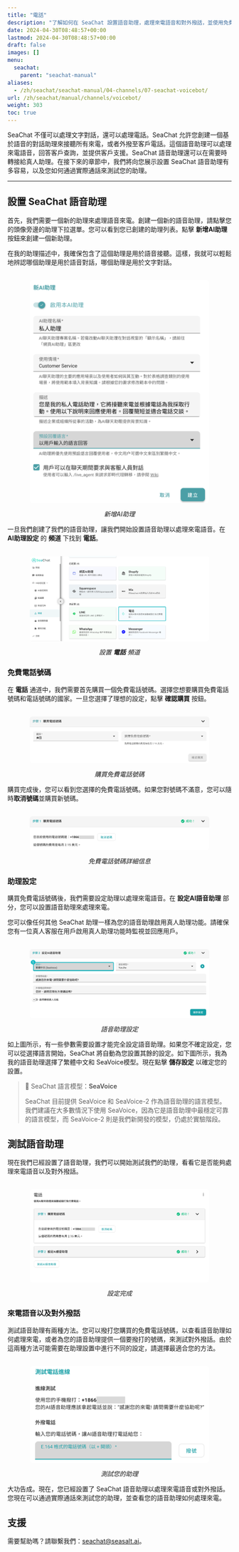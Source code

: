 ```yaml
---
title: "電話"
description: "了解如何在 SeaChat 設置語音助理，處理來電語音和對外撥話，並使用免費電話號碼提供客戶支援。快速上手設置並測試您的語音助理。"
date: 2024-04-30T08:48:57+00:00
lastmod: 2024-04-30T08:48:57+00:00
draft: false
images: []
menu:
  seachat:
    parent: "seachat-manual"
aliases:
  - /zh/seachat/seachat-manual/04-channels/07-seachat-voicebot/
url: /zh/seachat/manual/channels/voicebot/
weight: 303
toc: true
---
```


SeaChat 不僅可以處理文字對話，還可以處理電話。SeaChat 允許您創建一個基於語音的對話助理來接聽所有來電，或者外撥至客戶電話。這個語音助理可以處理來電語音，回答客戶查詢，並提供客戶支援。SeaChat 語音助理還可以在需要時轉接給真人助理。在接下來的章節中，我們將向您展示設置 SeaChat 語音助理有多容易，以及您如何通過實際通話來測試您的助理。

--- 
## 設置 SeaChat 語音助理

首先，我們需要一個新的助理來處理語音來電。創建一個新的語音助理，請點擊您的頭像旁邊的助理下拉選單。您可以看到您已創建的助理列表。點擊 **新增AI助理** 按鈕來創建一個新助理。

在我的助理描述中，我確保包含了這個助理是用於語音接聽。這樣，我就可以輕鬆地辨認哪個助理是用於語音對話，哪個助理是用於文字對話。

<br/>
<center>
  <a href="/images/seachat/zh/channels/voicebot/agent-description.png" style="height: 200px; width: 100%; height: 100%;display: flex; justify-content: center; align-items: center; overflow: hidden;" target="_blank">
<img width="80%" style="border-radius: 0.4rem; cursor: zoom-in;" src="/images/seachat/zh/channels/voicebot/agent-description.png" alt="SeaChat | 新增AI助理">
</a>

*新增AI助理*
</center>

一旦我們創建了我們的語音助理，讓我們開始設置語音助理以處理來電語音。在 **AI助理設定** 的 **頻道** 下找到 **電話**。

<br/>
<center>
  <a href="/images/seachat/zh/channels/voicebot/choose-inbound-calls.png" style="height: 200px; width: 100%; height: 100%;display: flex; justify-content: center; align-items: center; overflow: hidden;" target="_blank">
<img width="80%" style="border-radius: 0.4rem; cursor: zoom-in;" src="/images/seachat/zh/channels/voicebot/choose-inbound-calls.png" alt="SeaChat | 設置電話頻道">
</a>

*設置 **電話** 頻道*
</center>

### 免費電話號碼

在 **電話** 通道中，我們需要首先購買一個免費電話號碼。選擇您想要購買免費電話號碼和電話號碼的國家。一旦您選擇了理想的設定，點擊 **確認購買** 按鈕。

<br/>
<center>
  <a href="/images/seachat/zh/channels/voicebot/buy-a-number.png" style="height: 200px; width: 100%; height: 100%;display: flex; justify-content: center; align-items: center; overflow: hidden;" target="_blank">
<img width="80%" style="border-radius: 0.4rem; cursor: zoom-in;" src="/images/seachat/zh/channels/voicebot/buy-a-number.png" alt="SeaChat | 購買免費電話號碼">
</a>

*購買免費電話號碼*
</center>

購買完成後，您可以看到您選擇的免費電話號碼。如果您對號碼不滿意，您可以隨時**取消號碼**並購買新號碼。

<br/>
<center>
  <a href="/images/seachat/zh/channels/voicebot/toll-free-number.png" style="height: 200px; width: 100%; height: 100%;display: flex; justify-content: center; align-items: center; overflow: hidden;" target="_blank">
<img width="80%" style="border-radius: 0.4rem; cursor: zoom-in;" src="/images/seachat/zh/channels/voicebot/toll-free-number.png" alt="SeaChat | 免費電話號碼詳細信息">
</a>

*免費電話號碼詳細信息*
</center>

### 助理設定

購買免費電話號碼後，我們需要設定助理以處理來電語音。在 **設定AI語音助理** 部分，您可以設置語音助理來處理來電。

您可以像任何其他 SeaChat 助理一樣為您的語音助理啟用真人助理功能。請確保您有一位真人客服在用戶啟用真人助理功能時監視並回應用戶。

<br/>
<center>
  <a href="/images/seachat/zh/channels/voicebot/configure-agent.png" style="height: 200px; width: 100%; height: 100%;display: flex; justify-content: center; align-items: center; overflow: hidden;" target="_blank">
<img width="80%" style="border-radius: 0.4rem; cursor: zoom-in;" src="/images/seachat/zh/channels/voicebot/configure-agent.png" alt="SeaChat | 語音助理設定">
</a>

*語音助理設定*
</center>

如上圖所示，有一些參數需要設置才能完全設定語音助理。如果您不確定設定，您可以從選擇語言開始，SeaChat 將自動為您設置其餘的設定。如下圖所示，我為我的語音助理選擇了繁體中文和 SeaVoice模型。現在點擊 **儲存設定** 以確定您的設置。

> :mag_right: SeaChat 語言模型：**SeaVoice**
> 
> SeaChat 目前提供 SeaVoice 和 SeaVoice-2 作為語音助理的語言模型。我們建議在大多數情況下使用 SeaVoice，因為它是語音助理中最穩定可靠的語言模型，而 SeaVoice-2 則是我們新開發的模型，仍處於實驗階段。


## 測試語音助理

現在我們已經設置了語音助理，我們可以開始測試我們的助理，看看它是否能夠處理來電語音以及對外撥話。

<br/>
<center>
  <a href="/images/seachat/zh/channels/voicebot/configuration-done.png" style="height: 200px; width: 100%; height: 100%;display: flex; justify-content: center; align-items: center; overflow: hidden;" target="_blank">
<img width="80%" style="border-radius: 0.4rem; cursor: zoom-in;" src="/images/seachat/zh/channels/voicebot/configuration-done.png" alt="SeaChat | 設定完成">
</a>

*設定完成*
</center>

### 來電語音以及對外撥話

測試語音助理有兩種方法。您可以撥打您購買的免費電話號碼，以查看語音助理如何處理來電，或者為您的語音助理提供一個要撥打的號碼，來測試對外撥話。由於這兩種方法可能需要在助理設置中進行不同的設定，請選擇最適合您的方法。

<br/>
<center>
  <a href="/images/seachat/zh/channels/voicebot/test-agent.png" style="height: 200px; width: 100%; height: 100%;display: flex; justify-content: center; align-items: center; overflow: hidden;" target="_blank">
<img width="80%" style="border-radius: 0.4rem; cursor: zoom-in;" src="/images/seachat/zh/channels/voicebot/test-agent.png" alt="SeaChat | 測試您的助理">
</a>

*測試您的助理*
</center>

大功告成。現在，您已經設置了 SeaChat 語音助理以處理來電語音或對外撥話。您現在可以通過實際通話來測試您的助理，並查看您的語音助理如何處理來電。

## 支援
需要幫助嗎？請聯繫我們：[seachat@seasalt.ai](mailto:seachat@seasalt.ai)。
